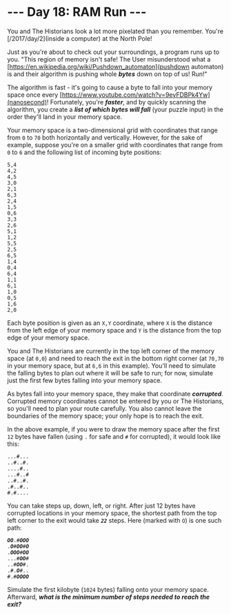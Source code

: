 # --- Day 18: RAM Run ---

You and The Historians look a lot more pixelated than you remember. You're [/2017/day/2](inside a computer) at the North Pole!


Just as you're about to check out your surroundings, a program runs up to you. "This region of memory isn't safe! The User misunderstood what a [https://en.wikipedia.org/wiki/Pushdown_automaton](pushdown automaton) is and their algorithm is pushing whole <em><b>bytes</b></em> down on top of us! <span title="Pun intended.">Run</span>!"


The algorithm is fast - it's going to cause a byte to fall into your memory space once every [https://www.youtube.com/watch?v=9eyFDBPk4Yw](nanosecond)! Fortunately, you're <em><b>faster</b></em>, and by quickly scanning the algorithm, you create a <em><b>list of which bytes will fall</b></em> (your puzzle input) in the order they'll land in your memory space.


Your memory space is a two-dimensional grid with coordinates that range from <code>0</code> to <code>70</code> both horizontally and vertically. However, for the sake of example, suppose you're on a smaller grid with coordinates that range from <code>0</code> to <code>6</code> and the following list of incoming byte positions:


<pre><code>5,4
4,2
4,5
3,0
2,1
6,3
2,4
1,5
0,6
3,3
2,6
5,1
1,2
5,5
2,5
6,5
1,4
0,4
6,4
1,1
6,1
1,0
0,5
1,6
2,0
</code></pre>
Each byte position is given as an <code>X,Y</code> coordinate, where <code>X</code> is the distance from the left edge of your memory space and <code>Y</code> is the distance from the top edge of your memory space.


You and The Historians are currently in the top left corner of the memory space (at <code>0,0</code>) and need to reach the exit in the bottom right corner (at <code>70,70</code> in your memory space, but at <code>6,6</code> in this example). You'll need to simulate the falling bytes to plan out where it will be safe to run; for now, simulate just the first few bytes falling into your memory space.


As bytes fall into your memory space, they make that coordinate <em><b>corrupted</b></em>. Corrupted memory coordinates cannot be entered by you or The Historians, so you'll need to plan your route carefully. You also cannot leave the boundaries of the memory space; your only hope is to reach the exit.


In the above example, if you were to draw the memory space after the first <code>12</code> bytes have fallen (using <code>.</code> for safe and <code>#</code> for corrupted), it would look like this:


<pre><code>...#...
..#..#.
....#..
...#..#
..#..#.
.#..#..
#.#....
</code></pre>
You can take steps up, down, left, or right. After just 12 bytes have corrupted locations in your memory space, the shortest path from the top left corner to the exit would take <code><em><b>22</b></em></code> steps. Here (marked with <code>O</code>) is one such path:


<pre><code><em><b>O</b></em><em><b>O</b></em>.#<em><b>O</b></em><em><b>O</b></em><em><b>O</b></em>
.<em><b>O</b></em>#<em><b>O</b></em><em><b>O</b></em>#<em><b>O</b></em>
.<em><b>O</b></em><em><b>O</b></em><em><b>O</b></em>#<em><b>O</b></em><em><b>O</b></em>
...#<em><b>O</b></em><em><b>O</b></em>#
..#<em><b>O</b></em><em><b>O</b></em>#.
.#.<em><b>O</b></em>#..
#.#<em><b>O</b></em><em><b>O</b></em><em><b>O</b></em><em><b>O</b></em>
</code></pre>
Simulate the first kilobyte (<code>1024</code> bytes) falling onto your memory space. Afterward, <em><b>what is the minimum number of steps needed to reach the exit?</b></em>


